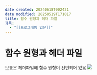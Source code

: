 ```yaml
---
date created: 20240618T002421
date modified: 20250519T171017
title: 함수 원형과 헤더 파일
과목:
  - "[[프로그래밍 입문]]"
---
```


# 함수 원형과 헤더 파일

보통은 헤더파일에 함수 원형이 선언되어 있음
![](https://i.imgur.com/YzgCGxc.png)
